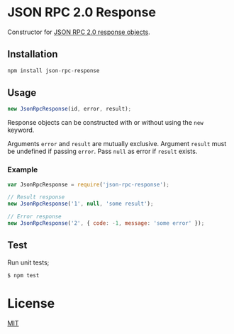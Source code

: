 # JSON RPC 2.0 Response

Constructor for
[JSON RPC 2.0 response objects](http://www.jsonrpc.org/specification#response_object).

## Installation

```js
npm install json-rpc-response
```

## Usage

```js
new JsonRpcResponse(id, error, result);
```

Response objects can be constructed with or without using the `new` keyword.

Arguments `error` and `result` are mutually exclusive. Argument `result` must be
undefined if passing `error`. Pass `null` as error if `result` exists.

### Example

```js
var JsonRpcResponse = require('json-rpc-response');

// Result response
new JsonRpcResponse('1', null, 'some result');

// Error response
new JsonRpcResponse('2', { code: -1, message: 'some error' });
```

## Test

Run unit tests;

`$ npm test`

# License

[MIT](LICENSE)
